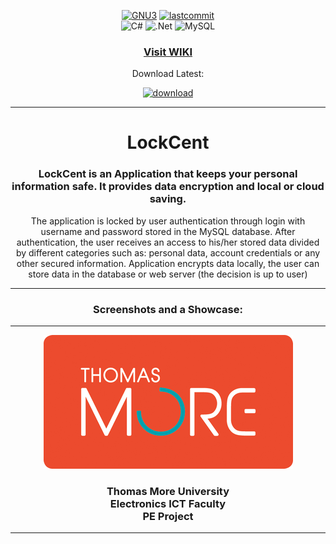 <div align="center">

  <a href="https://github.com/LynxarA-Coding/LockCent/blob/master/LICENSE">![GNU3](https://img.shields.io/github/license/LynxarA-Coding/LockCent)</a>
  <a href="">![lastcommit](https://img.shields.io/github/last-commit/LynxarA-CodinG/LockCent?color=yellow)</a><br>
  ![C#](https://img.shields.io/badge/c%23-%23239120.svg?style=for-the-badge&logo=c-sharp&logoColor=white)
  ![.Net](https://img.shields.io/badge/.NET-5C2D91?style=for-the-badge&logo=.net&logoColor=white)
  ![MySQL](https://img.shields.io/badge/mysql-%2300f.svg?style=for-the-badge&logo=mysql&logoColor=white)<br>
  <a href="https://github.com/LynxarA-Coding/LockCent/wiki"><h3>Visit WIKI</h3></a>
  <p>Download Latest:</p>
  
  <a href="https://github.com/LynxarA-Coding/LockCent/releases">![download](https://img.shields.io/github/v/release/LynxarA-CodinG/LockCent?color=g&include_prereleases)</a><hr>

  
  <h1>LockCent</h1>

  <h3>LockCent is an Application that keeps your personal information safe. It provides data encryption and local or cloud saving.</h3>

  <p>The application is locked by user authentication through login with username and password stored in the MySQL database. After authentication, the user receives an access to his/her stored data divided by different categories such as: personal data, account credentials or any other secured information. 
Application encrypts data locally, the user can store data in the database or web server (the decision is up to user)
</p><hr>

  <h3>Screenshots and a Showcase:</h3>

  <hr>
</div>

<div align="center">
  
  <a href="https://www.thomasmore.be/en/welcome">![thomas](https://raw.githubusercontent.com/LynxarA-Coding/LockCent/master/readmesrc/thomas.png)</a>
  
  <h3>Thomas More University<br>
  Electronics ICT Faculty<br>
  PE Project</h3><hr>
  
</div>
